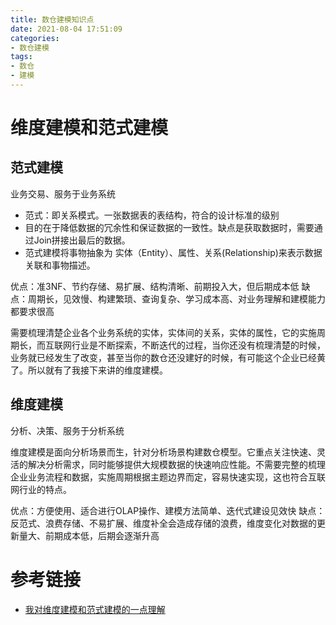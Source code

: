 ```yaml
---
title: 数仓建模知识点
date: 2021-08-04 17:51:09
categories:
- 数仓建模
tags:
- 数仓
- 建模
---
```


# 维度建模和范式建模

## 范式建模

业务交易、服务于业务系统

- 范式：即关系模式。一张数据表的表结构，符合的设计标准的级别
- 目的在于降低数据的冗余性和保证数据的一致性。缺点是获取数据时，需要通过Join拼接出最后的数据。
- 范式建模将事物抽象为 实体（Entity）、属性、关系(Relationship)来表示数据关联和事物描述。

优点：准3NF、节约存储、易扩展、结构清晰、前期投入大，但后期成本低
缺点：周期长，见效慢、构建繁琐、查询复杂、学习成本高、对业务理解和建模能力都要求很高

需要梳理清楚企业各个业务系统的实体，实体间的关系，实体的属性，它的实施周期长，而互联网行业是不断探索，不断迭代的过程，当你还没有梳理清楚的时候，业务就已经发生了改变，甚至当你的数仓还没建好的时候，有可能这个企业已经黄了。所以就有了我接下来讲的维度建模。

## 维度建模  
分析、决策、服务于分析系统

维度建模是面向分析场景而生，针对分析场景构建数仓模型。它重点关注快速、灵活的解决分析需求，同时能够提供大规模数据的快速响应性能。不需要完整的梳理企业业务流程和数据，实施周期根据主题边界而定，容易快速实现，这也符合互联网行业的特点。

优点：方便使用、适合进行OLAP操作、建模方法简单、迭代式建设见效快
缺点：反范式、浪费存储、不易扩展、维度补全会造成存储的浪费，维度变化对数据的更新量大、前期成本低，后期会逐渐升高

# 参考链接

- [我对维度建模和范式建模的一点理解](https://blog.csdn.net/hsl971105/article/details/108165215)
